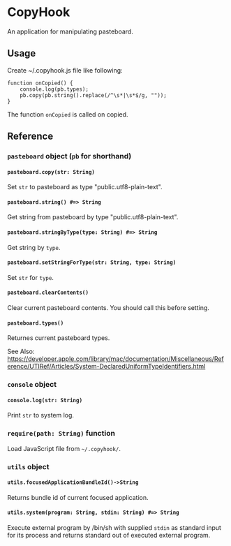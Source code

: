 CopyHook
========

An application for manipulating pasteboard.


Usage
-----

Create ~/.copyhook.js file like following:

    function onCopied() {
        console.log(pb.types);
        pb.copy(pb.string().replace(/^\s*|\s*$/g, ""));
    }


The function `onCopied` is called on copied.

Reference
---------

### `pasteboard` object (`pb` for shorthand)

#### `pasteboard.copy(str: String)`

Set `str` to pasteboard as type "public.utf8-plain-text".

#### `pasteboard.string() #=> String`

Get string from pasteboard by type "public.utf8-plain-text".

#### `pasteboard.stringByType(type: String) #=> String`

Get string by `type`.

#### `pasteboard.setStringForType(str: String, type: String)`

Set `str` for `type`.

#### `pasteboard.clearContents()`

Clear current pasteboard contents. You should call this before setting.

#### `pasteboard.types()`

Returnes current pasteboard types. 

See Also: https://developer.apple.com/library/mac/documentation/Miscellaneous/Reference/UTIRef/Articles/System-DeclaredUniformTypeIdentifiers.html

### `console` object

#### `console.log(str: String)`

Print `str` to system log.

### `require(path: String)` function

Load JavaScript file from `~/.copyhook/`.

### `utils` object

#### `utils.focusedApplicationBundleId()->String`

Returns bundle id of current focused application.

#### `utils.system(program: String, stdin: String) #=> String`

Execute external program by /bin/sh with supplied `stdin` as standard input for its process and returns standard out of executed external program.
